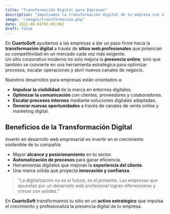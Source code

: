 ```yaml
---
title: "Transformación Digital para Empresas"
description: "Impulsamos la transformación digital de tu empresa con sitios web profesionales, escalables y diseñados para potenciar el crecimiento y la eficiencia."
image: "/images/transformacion.png"
date: 2022-08-04T05:00:00Z
draft: false
---
```


En **CuartoSoft** ayudamos a las empresas a dar un paso firme hacia la **transformación digital** a través de **sitios web profesionales** que potencian su competitividad en un mercado cada vez más exigente.  
Un sitio corporativo moderno no solo mejora la **presencia online**, sino que también se convierte en una herramienta estratégica para optimizar procesos, escalar operaciones y abrir nuevos canales de negocio.  

Nuestros desarrollos para empresas están orientados a:  

- **Impulsar la visibilidad** de la marca en entornos digitales.  
- **Optimizar la comunicación** con clientes, proveedores y colaboradores.  
- **Escalar procesos internos** mediante soluciones digitales adaptadas.  
- **Generar nuevas oportunidades** a través de canales de venta online y marketing digital.  

## Beneficios de la Transformación Digital

Invertir en desarrollo web empresarial es invertir en el crecimiento sostenible de tu compañía:  
- Mayor **alcance y posicionamiento** en tu sector.  
- **Automatización de procesos** para ganar eficiencia.  
- Herramientas digitales que mejoran la **experiencia del cliente**.  
- Una marca sólida que proyecta **innovación y confianza**.  

> “La digitalización no es el futuro, es el presente. Las empresas que apuestan por un desarrollo web profesional logran diferenciarse y crecer con solidez.”  

En **CuartoSoft** transformamos tu sitio en un **activo estratégico** que impulsa el crecimiento y profesionaliza la presencia digital de tu empresa.  